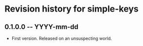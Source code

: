 # Revision history for simple-keys

## 0.1.0.0 -- YYYY-mm-dd

* First version. Released on an unsuspecting world.
